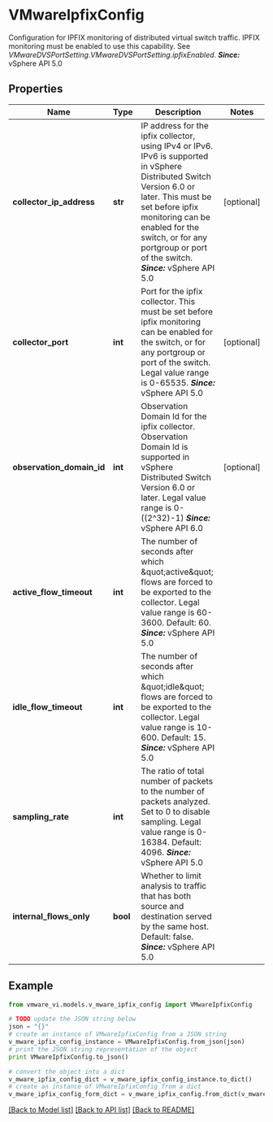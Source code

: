 # VMwareIpfixConfig

Configuration for IPFIX monitoring of distributed virtual switch traffic.  IPFIX monitoring must be enabled to use this capability. See *VMwareDVSPortSetting*.*VMwareDVSPortSetting.ipfixEnabled*.  ***Since:*** vSphere API 5.0 

## Properties
Name | Type | Description | Notes
------------ | ------------- | ------------- | -------------
**collector_ip_address** | **str** | IP address for the ipfix collector, using IPv4 or IPv6.  IPv6 is supported in vSphere Distributed Switch Version 6.0 or later. This must be set before ipfix monitoring can be enabled for the switch, or for any portgroup or port of the switch.  ***Since:*** vSphere API 5.0  | [optional] 
**collector_port** | **int** | Port for the ipfix collector.  This must be set before ipfix monitoring can be enabled for the switch, or for any portgroup or port of the switch. Legal value range is 0-65535.  ***Since:*** vSphere API 5.0  | [optional] 
**observation_domain_id** | **int** | Observation Domain Id for the ipfix collector.  Observation Domain Id is supported in vSphere Distributed Switch Version 6.0 or later. Legal value range is 0-((2^32)-1)  ***Since:*** vSphere API 6.0  | [optional] 
**active_flow_timeout** | **int** | The number of seconds after which \&quot;active\&quot; flows are forced to be exported to the collector.  Legal value range is 60-3600. Default: 60.  ***Since:*** vSphere API 5.0  | 
**idle_flow_timeout** | **int** | The number of seconds after which \&quot;idle\&quot; flows are forced to be exported to the collector.  Legal value range is 10-600. Default: 15.  ***Since:*** vSphere API 5.0  | 
**sampling_rate** | **int** | The ratio of total number of packets to the number of packets analyzed.  Set to 0 to disable sampling. Legal value range is 0-16384. Default: 4096.  ***Since:*** vSphere API 5.0  | 
**internal_flows_only** | **bool** | Whether to limit analysis to traffic that has both source and destination served by the same host.  Default: false.  ***Since:*** vSphere API 5.0  | 

## Example

```python
from vmware_vi.models.v_mware_ipfix_config import VMwareIpfixConfig

# TODO update the JSON string below
json = "{}"
# create an instance of VMwareIpfixConfig from a JSON string
v_mware_ipfix_config_instance = VMwareIpfixConfig.from_json(json)
# print the JSON string representation of the object
print VMwareIpfixConfig.to_json()

# convert the object into a dict
v_mware_ipfix_config_dict = v_mware_ipfix_config_instance.to_dict()
# create an instance of VMwareIpfixConfig from a dict
v_mware_ipfix_config_form_dict = v_mware_ipfix_config.from_dict(v_mware_ipfix_config_dict)
```
[[Back to Model list]](../README.md#documentation-for-models) [[Back to API list]](../README.md#documentation-for-api-endpoints) [[Back to README]](../README.md)



